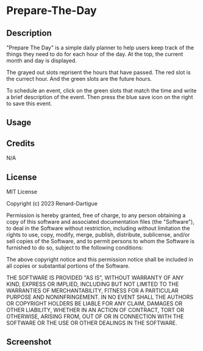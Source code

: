 # Prepare-The-Day
 
## Description
"Prepare The Day" is a simple daily planner to help users keep track of the things they need to do for each hour of the day. At the top, the current month and day is displayed.

The grayed out slots reprisent the hours that have passed. The red slot is the currect hour. And the green slots are the future hours. 

To schedule an event, click on the green slots that match the time and write a brief description of the event. Then press the blue save icon on the right to save this event. 

## Usage


## Credits

N/A

## License
MIT License

Copyright (c) 2023 Renard-Dartigue

Permission is hereby granted, free of charge, to any person obtaining a copy
of this software and associated documentation files (the "Software"), to deal
in the Software without restriction, including without limitation the rights
to use, copy, modify, merge, publish, distribute, sublicense, and/or sell
copies of the Software, and to permit persons to whom the Software is
furnished to do so, subject to the following conditions:

The above copyright notice and this permission notice shall be included in all
copies or substantial portions of the Software.

THE SOFTWARE IS PROVIDED "AS IS", WITHOUT WARRANTY OF ANY KIND, EXPRESS OR
IMPLIED, INCLUDING BUT NOT LIMITED TO THE WARRANTIES OF MERCHANTABILITY,
FITNESS FOR A PARTICULAR PURPOSE AND NONINFRINGEMENT. IN NO EVENT SHALL THE
AUTHORS OR COPYRIGHT HOLDERS BE LIABLE FOR ANY CLAIM, DAMAGES OR OTHER
LIABILITY, WHETHER IN AN ACTION OF CONTRACT, TORT OR OTHERWISE, ARISING FROM,
OUT OF OR IN CONNECTION WITH THE SOFTWARE OR THE USE OR OTHER DEALINGS IN THE
SOFTWARE.

## Screenshot
